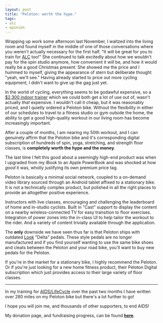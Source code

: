 ```yaml
---
layout: post
title: "Peloton: worth the hype."
tags:
- alc
- opinion
---
```


Wrapping up work some afternoon last November, I waltzed into the living room
and found myself in the middle of one of those conversations where you weren't
actually necessary for the first half. "It will be great for you to train for
[ALC](http://tofighthiv.org/goto/rtyler) too!" She continued to talk excitedly
about how we wouldn't pay for the spin studio anymore, how convenient it will
be, and how it would really be a good Christmas present. She showed me the
price and I hummed to myself, giving the appearance of stern but deliberate
thought "yeah, we'll see." Having already started to price out more cycling
equipment, I didn't want to give up the gag just yet.

In the world of cycling, everything seems to be godawful expensive, so a
[$2,300 indoor trainer](https://www.onepeloton.com/shop/bike) which we could
both get a lot of use out of, wasn't actually _that_ expensive. I wouldn't call
it cheap, but it was reasonably priced, and I quietly ordered a Peloton bike.
Without the flexibility in either of our schedules to travel to a fitness
studio or gym outside the home, the ability to get a good high-quality workout
in our living room has become increasingly important.


After a couple of months, I am nearing my 50th workout, and I can genuinely affirm
that the Peloton bike and it's corresponding digital subscription of hundreds
of spin, yoga, stretching, and strength floor classes, is **completely worth
the hype and the money**.

The last time I felt this good about a seemingly high-end product was when I
upgraded from my iBook to an Apple PowerBook and was shocked at how _good_ it
was, wholly justifying its own premium price tag.

Peloton is basically a minimal social network, coupled to a on-demand video
library sourced through an Android tablet affixed to a stationary bike. It is
not a technically complex product, but polished in all the right places to
provide an altogether positive experience.

Instructors with live classes, encouraging and challenging the leaderboard of
home and in-studio cyclists. Built in "Cast" support to display the content on
a nearby wireless-connected TV for easy transition to floor exercises.
Integration of power zones into the in-class UI to help tailor the workout to
the rider. And a variety of content trivially available through the
application.

The **only** downside we have seen thus far is that Peloton ships with
outdated [Look](https://www.lookcycle.com/en/) "Delta" pedals. These style
pedals are no longer manufactured and if you find yourself wanting to use the
same bike shoes and cleats between the Peloton and your road bike, you'll want
to buy new pedals for the Peloton.


If you're in the market for a stationary bike, I highly recommend the Peloton.
Or if you're just looking for a new home fitness product, their Peloton Digital
subscription which just provides access to their large variety of floor
classes.

---

In my training for [AIDS/LifeCycle](https://www.aidslifecycle.org/) over the
past two months I have written over 280 miles on my Peloton bike but there's a
lot further to go!

I hope you will join me, and thousands of other supporters, to end AIDS!

My donation page, and fundraising progress, can be found
**[here](http://tofighthiv.org/goto/rtyler)**.


